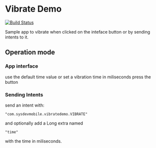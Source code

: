 # Vibrate Demo 
[![Build Status](https://travis-ci.com/sierleunam/VibrateDemo.svg?branch=master)](https://travis-ci.com/sierleunam/VibrateDemo)

Sample app to vibrate when clicked on the inteface button or by sending intents to it.

## Operation mode

### App interface
use the default time value or set a vibration time in miliseconds
press the button

### Sending Intents
send an intent with: 
 
	"com.sysdevmobile.vibratedemo.VIBRATE"
	
and optionally add a Long extra named
 	
	"time" 
		
with the time in miliseconds.
